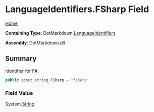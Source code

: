 # LanguageIdentifiers\.FSharp Field

[Home](../../../README.md)

**Containing Type**: DotMarkdown\.[LanguageIdentifiers](../README.md)

**Assembly**: DotMarkdown\.dll

## Summary

Identifier for F\#\.

```csharp
public const string FSharp = "fsharp"
```

### Field Value

System\.[String](https://docs.microsoft.com/en-us/dotnet/api/system.string)

